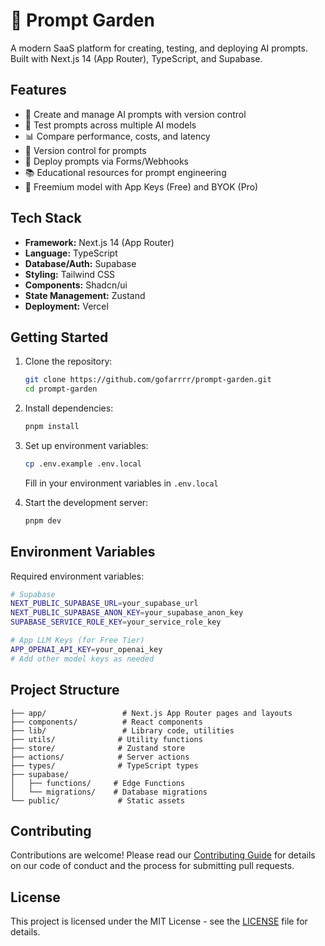 # 🌿 Prompt Garden

A modern SaaS platform for creating, testing, and deploying AI prompts. Built with Next.js 14 (App Router), TypeScript, and Supabase.

## Features

- 🎯 Create and manage AI prompts with version control
- 🧪 Test prompts across multiple AI models
- 📊 Compare performance, costs, and latency
- 🔄 Version control for prompts
- 🚀 Deploy prompts via Forms/Webhooks
- 📚 Educational resources for prompt engineering
- 🔑 Freemium model with App Keys (Free) and BYOK (Pro)

## Tech Stack

- **Framework:** Next.js 14 (App Router)
- **Language:** TypeScript
- **Database/Auth:** Supabase
- **Styling:** Tailwind CSS
- **Components:** Shadcn/ui
- **State Management:** Zustand
- **Deployment:** Vercel

## Getting Started

1. Clone the repository:
   ```bash
   git clone https://github.com/gofarrrr/prompt-garden.git
   cd prompt-garden
   ```

2. Install dependencies:
   ```bash
   pnpm install
   ```

3. Set up environment variables:
   ```bash
   cp .env.example .env.local
   ```
   Fill in your environment variables in `.env.local`

4. Start the development server:
   ```bash
   pnpm dev
   ```

## Environment Variables

Required environment variables:

```bash
# Supabase
NEXT_PUBLIC_SUPABASE_URL=your_supabase_url
NEXT_PUBLIC_SUPABASE_ANON_KEY=your_supabase_anon_key
SUPABASE_SERVICE_ROLE_KEY=your_service_role_key

# App LLM Keys (for Free Tier)
APP_OPENAI_API_KEY=your_openai_key
# Add other model keys as needed
```

## Project Structure

```
├── app/                 # Next.js App Router pages and layouts
├── components/          # React components
├── lib/                 # Library code, utilities
├── utils/              # Utility functions
├── store/              # Zustand store
├── actions/            # Server actions
├── types/              # TypeScript types
├── supabase/
│   ├── functions/     # Edge Functions
│   └── migrations/    # Database migrations
└── public/             # Static assets
```

## Contributing

Contributions are welcome! Please read our [Contributing Guide](CONTRIBUTING.md) for details on our code of conduct and the process for submitting pull requests.

## License

This project is licensed under the MIT License - see the [LICENSE](LICENSE) file for details.
